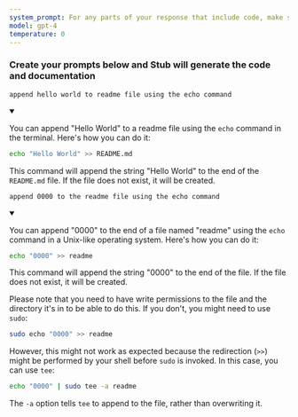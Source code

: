 ```yaml
---
system_prompt: For any parts of your response that include code, make sure to include the filename along with the backtick and the code snippets. For any environment variables, use stubuser and stubpassword as the login. For any commands, auto confirm any prompts on stdin. 
model: gpt-4
temperature: 0
---
```




### Create your prompts below and Stub will generate the code and documentation


```stub
append hello world to readme file using the echo command
```

<details open id="ce809e43e17ff50d7fb0368f2466a936">
<summary></summary>

You can append "Hello World" to a readme file using the `echo` command in the terminal. Here's how you can do it:

```bash
echo "Hello World" >> README.md
```

This command will append the string "Hello World" to the end of the `README.md` file. If the file does not exist, it will be created.
</details>

























```stub
append 0000 to the readme file using the echo command
```

<details open id="7b2d07413fb6121c44881337b0f7f01b">
<summary></summary>

You can append "0000" to the end of a file named "readme" using the `echo` command in a Unix-like operating system. Here's how you can do it:

```bash
echo "0000" >> readme
```

This command will append the string "0000" to the end of the file. If the file does not exist, it will be created.

Please note that you need to have write permissions to the file and the directory it's in to be able to do this. If you don't, you might need to use `sudo`:

```bash
sudo echo "0000" >> readme
```

However, this might not work as expected because the redirection (`>>`) might be performed by your shell before `sudo` is invoked. In this case, you can use `tee`:

```bash
echo "0000" | sudo tee -a readme
```

The `-a` option tells `tee` to append to the file, rather than overwriting it.
</details>

